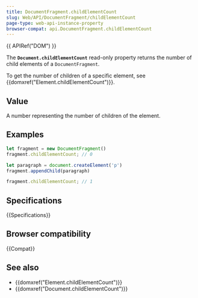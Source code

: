 ```yaml
---
title: DocumentFragment.childElementCount
slug: Web/API/DocumentFragment/childElementCount
page-type: web-api-instance-property
browser-compat: api.DocumentFragment.childElementCount
---
```


{{ APIRef("DOM") }}

The **`Document.childElementCount`** read-only property
returns the number of child elements of a `DocumentFragment`.

To get the number of children of a specific element, see {{domxref("Element.childElementCount")}}.

## Value

A number representing the number of children of the element.

## Examples

```js
let fragment = new DocumentFragment()
fragment.childElementCount; // 0

let paragraph = document.createElement('p')
fragment.appendChild(paragraph)

fragment.childElementCount; // 1
```

## Specifications

{{Specifications}}

## Browser compatibility

{{Compat}}

## See also

- {{domxref("Element.childElementCount")}}
- {{domxref("Document.childElementCount")}}
